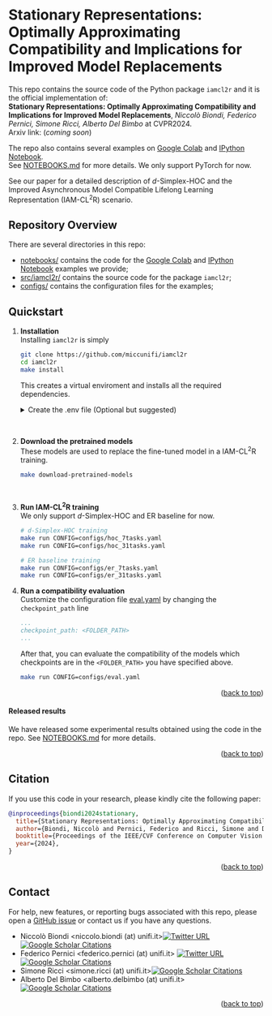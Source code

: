 
# <a id="title"> Stationary Representations: Optimally Approximating Compatibility and Implications for Improved Model Replacements
</a>

This repo contains the source code of the Python package `iamcl2r` and it is the official implementation of: <br>
**Stationary Representations: Optimally Approximating Compatibility and Implications for Improved Model Replacements**, *Niccolò Biondi, Federico Pernici, Simone Ricci, Alberto Del Bimbo* at CVPR2024. <br>
Arxiv link: (*coming soon*)
<br>

The repo also contains several examples on [Google Colab](./notebooks/NOTEBOOKS.md#google-colab-links) and [IPython Notebook](./notebooks/NOTEBOOKS.md#ipython-notebooks). <br> See [NOTEBOOKS.md](./notebooks/NOTEBOOKS.md) for more details.
We only support PyTorch for now.

See our paper for a detailed description of $d$-Simplex-HOC and the Improved Asynchronous Model Compatible Lifelong Learning Representation ($\text{IAM-CL}^2\text{R}$) scenario.

## Repository Overview

There are several directories in this repo:
 * [notebooks/](./notebooks/) contains the code for the [Google Colab](./notebooks/NOTEBOOKS.md#google-colab-links) and [IPython Notebook](./notebooks/NOTEBOOKS.md#ipython-notebooks) examples we provide;
 * [src/iamcl2r/](src/iamcl2r/) contains the source code for the package `iamcl2r`;
 * [configs/](./configs/) contains the configuration files for the examples;

## Quickstart


1. **Installation** <br>
    Installing `iamcl2r` is simply
    ```bash
    git clone https://github.com/miccunifi/iamcl2r
    cd iamcl2r
    make install
    ```
    This creates a virtual enviroment and installs all the required dependencies.

    <details>
      <summary>Create the .env file (Optional but suggested)</summary>

    Create an `.env` file to automatically export your env vars before launching training.
    An example of an `.env` file is
    ```.env
    WANDB_USERNAME=<your wandb username>
    WANDB_API_KEY=<your wandb private api key> 
    WANDB_ENTITY=<wandb entity>
    WANDB_PROJECT=<wandb project name>
    ```
    The `.env` file is not released for security reasons.

    </details>
  

<br>

2. **Download the pretrained models** <br>
    These models are used to replace the fine-tuned model in a $\text{IAM-CL}^2\text{R}$ training.
    ```bash
    make download-pretrained-models
    ```

<br>

3. **Run  $\text{IAM-CL}^2\text{R}$ training**  <br>
    We only support $d$-Simplex-HOC and ER baseline for now.
    ```bash
    # d-Simplex-HOC training
    make run CONFIG=configs/hoc_7tasks.yaml
    make run CONFIG=configs/hoc_31tasks.yaml

    # ER baseline training
    make run CONFIG=configs/er_7tasks.yaml
    make run CONFIG=configs/er_31tasks.yaml
    ```


4. **Run a compatibility evaluation** <br>
    Customize the configuration file [eval.yaml](./configs/eval.yaml) by changing the `checkpoint_path` line
    ```yaml
    ...
    checkpoint_path: <FOLDER_PATH>
    ...
    ```
    After that, you can evaluate the compatibility of the models which checkpoints are in the `<FOLDER_PATH>` you have specified above. 

    ```bash
    make run CONFIG=configs/eval.yaml
    ```

<p align="right">(<a href="#title">back to top</a>)</p>

#### Released results
We have released some experimental results obtained using the code in the repo.
See [NOTEBOOKS.md](./notebooks/NOTEBOOKS.md#download-results) for more details.


<p align="right">(<a href="#title">back to top</a>)</p>

## Citation
If you use this code in your research, please kindly cite the following paper:

```BibTeX
@inproceedings{biondi2024stationary,
  title={Stationary Representations: Optimally Approximating Compatibility and Implications for Improved Model Replacements},
  author={Biondi, Niccolò and Pernici, Federico and Ricci, Simone and Del Bimbo, Alberto},
  booktitle={Proceedings of the IEEE/CVF Conference on Computer Vision and Pattern Recognition (CVPR)},
  year={2024},
}
```

<p align="right">(<a href="#title">back to top</a>)</p>

## Contact

For help, new features, or reporting bugs associated with this repo, please open a [GitHub issue](https://github.com/miccunifi/iamcl2r/issues) or contact us if you have any questions.


- Niccolò Biondi <niccolo.biondi (at) unifi.it>[![Twitter URL](https://img.shields.io/twitter/url/https/twitter.com/NiccoBio.svg?style=social&label=NiccoBio)](https://twitter.com/NiccoBio) [![Google Scholar Citations](https://img.shields.io/badge/Google%20Scholar-Niccolò%20Biondi-blue.svg)](https://scholar.google.com/citations?hl=en&user=B7VHm9UAAAAJ)
- Federico Pernici <federico.pernici (at) unifi.it> [![Twitter URL](https://img.shields.io/twitter/url/https/twitter.com/FedPernici.svg?style=social&label=FedPernici)](https://twitter.com/FedPernici) [![Google Scholar Citations](https://img.shields.io/badge/Google%20Scholar-Federico%20Pernici-blue.svg)](https://scholar.google.com/citations?user=I8nFKUsAAAAJ&hl=en)
- Simone Ricci <simone.ricci (at) unifi.it>[![Google Scholar Citations](https://img.shields.io/badge/Google%20Scholar-Simone%20Ricci-blue.svg)](https://scholar.google.com/citations?user=jtj_lhAAAAAJ&hl=en)
- Alberto Del Bimbo <alberto.delbimbo (at) unifi.it>[![Google Scholar Citations](https://img.shields.io/badge/Google%20Scholar-Alberto%20Del%20Bimbo-blue.svg)](https://scholar.google.com/citations?hl=en&user=bf2ZrFcAAAAJ)

<p align="right">(<a href="#title">back to top</a>)</p>



